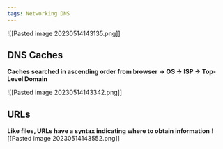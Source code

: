 ```yaml
---
tags: Networking DNS
---
```


![[Pasted image 20230514143135.png]]

## DNS Caches
**Caches searched in ascending order from browser → OS → ISP → Top-Level Domain**

![[Pasted image 20230514143342.png]]

## URLs
**Like files, URLs have a syntax indicating where to obtain information**
![[Pasted image 20230514143552.png]]



